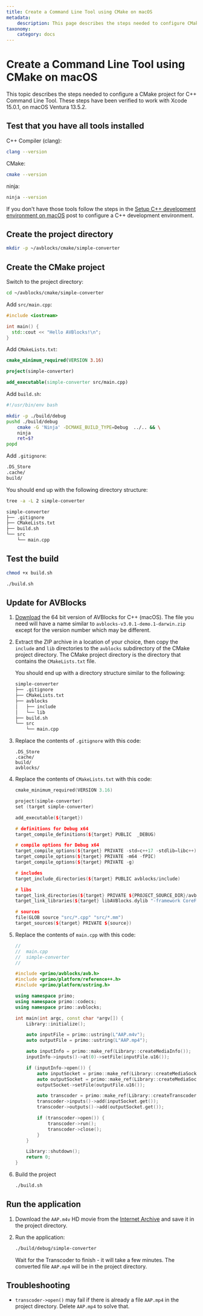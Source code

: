 ```yaml
---
title: Create a Command Line Tool using CMake on macOS
metadata:
    description: This page describes the steps needed to configure CMake project for AVBlocks Command Line Tool on macOS
taxonomy:
    category: docs
---
```


# Create a Command Line Tool using CMake on macOS

This topic describes the steps needed to configure a CMake project for C++ Command Line Tool. These steps have been verified to work with Xcode 15.0.1, on macOS Ventura 13.5.2.

## Test that you have all tools installed

C++ Compiler (clang):

```sh
clang --version
```

CMake:

```sh
cmake --version
```

ninja:

```sh
ninja --version
```

If you don't have those tools follow the steps in the [Setup C++ development environment on macOS](https://blog.primosoftware.com/setup-cpp-development-environment-macos/) post to configure a C++ development environment. 

## Create the project directory

```bash
mkdir -p ~/avblocks/cmake/simple-converter
```

## Create the CMake project 

Switch to the project directory:

```bash
cd ~/avblocks/cmake/simple-converter
```

Add `src/main.cpp`:

```cpp
#include <iostream>

int main() {
  std::cout << "Hello AVBlocks!\n";
}
```

Add `CMakeLists.txt`:

```cmake
cmake_minimum_required(VERSION 3.16)

project(simple-converter)

add_executable(simple-converter src/main.cpp)
```

Add `build.sh`:

```bash
#!/usr/bin/env bash

mkdir -p ./build/debug
pushd ./build/debug
    cmake -G 'Ninja' -DCMAKE_BUILD_TYPE=Debug  ../.. && \
    ninja
    ret=$?
popd  
```

Add `.gitignore`:

```bash
.DS_Store
.cache/
build/
```

You should end up with the following directory structure:

```sh
tree -a -L 2 simple-converter

simple-converter
├── .gitignore
├── CMakeLists.txt
├── build.sh
└── src
    └── main.cpp
```

## Test the build

```bash
chmod +x build.sh

./build.sh
```

## Update for AVBlocks

1. [Download](https://github.com/avblocks/avblocks-core/releases/) the 64 bit version of AVBlocks for C++ (macOS). The file you need will have a name similar to `avblocks-v3.0.1-demo.1-darwin.zip` except for the version number which may be different. 

2. Extract the ZIP archive in a location of your choice, then copy the `include` and `lib` directories to the `avblocks` subdirectory of the CMake project directory. The CMake project directory is the directory that contains the `CMakeLists.txt` file.

    You should end up with a directory structure similar to the following:

    ```sh
    simple-converter
    ├── .gitignore
    ├── CMakeLists.txt
    ├── avblocks
    │   ├── include
    │   └── lib
    ├── build.sh
    └── src
        └── main.cpp
    ```

3. Replace the contents of `.gitignore` with this code:

    ```
    .DS_Store
    .cache/
    build/
    avblocks/
    ```

3. Replace the contents of `CMakeLists.txt` with this code:

    ```cpp
    cmake_minimum_required(VERSION 3.16)

    project(simple-converter)
    set (target simple-converter)

    add_executable(${target})

    # definitions for Debug x64
    target_compile_definitions(${target} PUBLIC  _DEBUG)

    # compile options for Debug x64
    target_compile_options(${target} PRIVATE -std=c++17 -stdlib=libc++)
    target_compile_options(${target} PRIVATE -m64 -fPIC)
    target_compile_options(${target} PRIVATE -g)

    # includes
    target_include_directories(${target} PUBLIC avblocks/include)

    # libs
    target_link_directories(${target} PRIVATE ${PROJECT_SOURCE_DIR}/avblocks/lib/x64)
    target_link_libraries(${target} libAVBlocks.dylib "-framework CoreFoundation" "-framework AppKit")

    # sources
    file(GLOB source "src/*.cpp" "src/*.mm")
    target_sources(${target} PRIVATE ${source})
    ```

4. Replace the contents of `main.cpp` with this code:
		
    ```cpp
    //
    //  main.cpp
    //  simple-converter
    //

    #include <primo/avblocks/avb.h>
    #include <primo/platform/reference++.h>
    #include <primo/platform/ustring.h>

    using namespace primo;
    using namespace primo::codecs;
    using namespace primo::avblocks;

    int main(int argc, const char *argv[]) {
        Library::initialize();

        auto inputFile = primo::ustring(L"AAP.m4v");
        auto outputFile = primo::ustring(L"AAP.mp4");

        auto inputInfo = primo::make_ref(Library::createMediaInfo());
        inputInfo->inputs()->at(0)->setFile(inputFile.u16());

        if (inputInfo->open()) {
            auto inputSocket = primo::make_ref(Library::createMediaSocket(inputInfo.get()));
            auto outputSocket = primo::make_ref(Library::createMediaSocket(Preset::Video::Generic::MP4::Base_H264_AAC));
            outputSocket->setFile(outputFile.u16());

            auto transcoder = primo::make_ref(Library::createTranscoder());
            transcoder->inputs()->add(inputSocket.get());
            transcoder->outputs()->add(outputSocket.get());

            if (transcoder->open()) {
                transcoder->run();
                transcoder->close();
            }
        }

        Library::shutdown();
        return 0;
    }
    ```

10. Build the project

    ```bash
    ./build.sh
    ```
## Run the application

1. Download the `AAP.m4v` HD movie from the [Internet Archive](https://archive.org/details/Wildlife-filming) and save it in the project directory.

2. Run the application:

    ```bash
    ./build/debug/simple-converter
    ```
    
    Wait for the Transcoder to finish - it will take a few minutes. The converted file `AAP.mp4` will be in the project directory.
	
## Troubleshooting

* `transcoder->open()` may fail if there is already a file `AAP.mp4` in the project directory. Delete `AAP.mp4` to solve that.         
